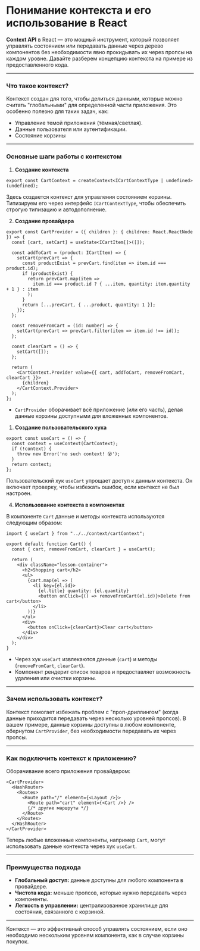 # Понимание контекста и его использование в React

**Context API** в React — это мощный инструмент, который позволяет управлять состоянием или передавать данные через дерево компонентов без необходимости явно прокидывать их через пропсы на каждом уровне. Давайте разберем концепцию контекста на примере из предоставленного кода.

___

### Что такое контекст?

Контекст создан для того, чтобы делиться данными, которые можно считать "глобальными" для определенной части приложения. Это особенно полезно для таких задач, как:

-   Управление темой приложения (тёмная/светлая).
-   Данные пользователя или аутентификации.
-   Состояние корзины

___

### Основные шаги работы с контекстом

1.  **Создание контекста**

```tsx
export const CartContext = createContext<ICartContextType | undefined>(undefined);
```

Здесь создается контекст для управления состоянием корзины. Типизируем его через интерфейс `ICartContextType`, чтобы обеспечить строгую типизацию и автодополнение.

2.  **Создание провайдера**

```tsx
export const CartProvider = ({ children }: { children: React.ReactNode }) => {
  const [cart, setCart] = useState<ICartItem[]>([]);

  const addToCart = (product: ICartItem) => {
    setCart(prevCart => {
      const productExist = prevCart.find(item => item.id === product.id);
      if (productExist) {
        return prevCart.map(item =>
          item.id === product.id ? { ...item, quantity: item.quantity + 1 } : item
        );
      }
      return [...prevCart, { ...product, quantity: 1 }];
    });
  };

  const removeFromCart = (id: number) => {
    setCart(prevCart => prevCart.filter(item => item.id !== id));
  };

  const clearCart = () => {
    setCart([]);
  };

  return (
    <CartContext.Provider value={{ cart, addToCart, removeFromCart, clearCart }}>
      {children}
    </CartContext.Provider>
  );
};
```

-   `CartProvider` оборачивает всё приложение (или его часть), делая данные корзины доступными для вложенных компонентов.

1.  **Создание пользовательского хука**

```tsx
export const useCart = () => {
  const context = useContext(CartContext);
  if (!context) {
    throw new Error('no such context! 😵');
  }
  return context;
};
```

Пользовательский хук `useCart` упрощает доступ к данным контекста. Он включает проверку, чтобы избежать ошибок, если контекст не был настроен.

4.  **Использование контекста в компонентах**

В компоненте `Cart` данные и методы контекста используются следующим образом:

```tsx
import { useCart } from "../../context/cartContext";

export default function Cart() {
  const { cart, removeFromCart, clearCart } = useCart();

  return (
    <div className="lesson-container">
      <h2>Shopping cart</h2>
      <ul>
        {cart.map(el => (
          <li key={el.id}>
            {el.title} quantity: {el.quantity}
            <button onClick={() => removeFromCart(el.id)}>Delete from cart</button>
          </li>
        ))}
      </ul>
      <div>
        <button onClick={clearCart}>Clear cart</button>
      </div>
    </div>
  );
}
```

-   Через хук `useCart` извлекаются данные (`cart`) и методы (`removeFromCart`, `clearCart`).
-   Компонент рендерит список товаров и предоставляет возможность удаления или очистки корзины.

___

### Зачем использовать контекст?

Контекст помогает избежать проблем с "проп-дриллингом" (когда данные приходится передавать через несколько уровней пропсов). В вашем примере, данные корзины доступны в любом компоненте, обернутом `CartProvider`, без необходимости передавать их через пропсы.

___

### Как подключить контекст к приложению?

Оборачивание всего приложения провайдером:

```tsx
<CartProvider>
  <HashRouter>
    <Routes>
      <Route path="/" element={<Layout />}>
        <Route path="cart" element={<Cart />} />
        {/* другие маршруты */}
      </Route>
    </Routes>
  </HashRouter>
</CartProvider>
```

Теперь любые вложенные компоненты, например `Cart`, могут использовать данные контекста через хук `useCart`.

___

### Преимущества подхода

-   **Глобальный доступ:** данные доступны для любого компонента в провайдере.
-   **Чистота кода:** меньше пропсов, которые нужно передавать через компоненты.
-   **Легкость в управлении:** централизованное хранилище для состояния, связанного с корзиной.

___

Контекст — это эффективный способ управлять состоянием, если оно необходимо нескольким уровням компонента, как в случае корзины покупок.
